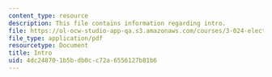 ```yaml
---
content_type: resource
description: This file contains information regarding intro.
file: https://ol-ocw-studio-app-qa.s3.amazonaws.com/courses/3-024-electronic-optical-and-magnetic-properties-of-materials-spring-2013/4dc248701b5bdb0cc72a6556127b81b6_MIT3_024S13_2012lec1Intro.pdf
file_type: application/pdf
resourcetype: Document
title: Intro
uid: 4dc24870-1b5b-db0c-c72a-6556127b81b6
---
```


